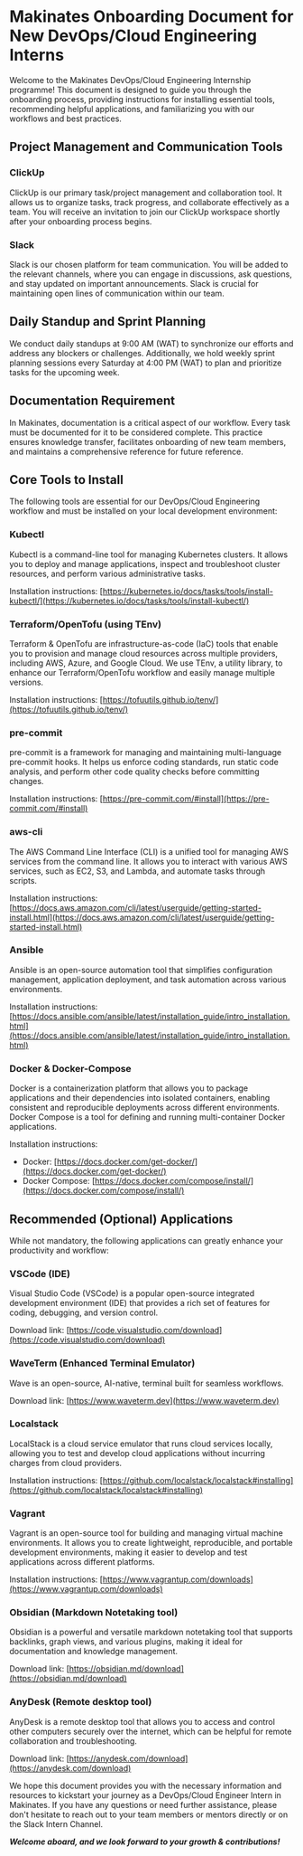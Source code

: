 # Makinates Onboarding Document for New DevOps/Cloud Engineering Interns

Welcome to the Makinates DevOps/Cloud Engineering Internship programme! This document is designed to guide you through the onboarding process, providing instructions for installing essential tools, recommending helpful applications, and familiarizing you with our workflows and best practices.

## Project Management and Communication Tools

### ClickUp

ClickUp is our primary task/project management and collaboration tool. It allows us to organize tasks, track progress, and collaborate effectively as a team. You will receive an invitation to join our ClickUp workspace shortly after your onboarding process begins.

### Slack

Slack is our chosen platform for team communication. You will be added to the relevant channels, where you can engage in discussions, ask questions, and stay updated on important announcements. Slack is crucial for maintaining open lines of communication within our team.

## Daily Standup and Sprint Planning

We conduct daily standups at 9:00 AM (WAT) to synchronize our efforts and address any blockers or challenges. Additionally, we hold weekly sprint planning sessions every Saturday at 4:00 PM (WAT) to plan and prioritize tasks for the upcoming week.

## Documentation Requirement

In Makinates, documentation is a critical aspect of our workflow. Every task must be documented for it to be considered complete. This practice ensures knowledge transfer, facilitates onboarding of new team members, and maintains a comprehensive reference for future reference.

## Core Tools to Install

The following tools are essential for our DevOps/Cloud Engineering workflow and must be installed on your local development environment:

### Kubectl

Kubectl is a command-line tool for managing Kubernetes clusters. It allows you to deploy and manage applications, inspect and troubleshoot cluster resources, and perform various administrative tasks.

Installation instructions: [https://kubernetes.io/docs/tasks/tools/install-kubectl/](https://kubernetes.io/docs/tasks/tools/install-kubectl/)

### Terraform/OpenTofu (using TEnv)

Terraform & OpenTofu are infrastructure-as-code (IaC) tools that enable you to provision and manage cloud resources across multiple providers, including AWS, Azure, and Google Cloud. We use TEnv, a utility library, to enhance our Terraform/OpenTofu workflow and easily manage multiple versions.

Installation instructions: [https://tofuutils.github.io/tenv/](https://tofuutils.github.io/tenv/)

### pre-commit

pre-commit is a framework for managing and maintaining multi-language pre-commit hooks. It helps us enforce coding standards, run static code analysis, and perform other code quality checks before committing changes.

Installation instructions: [https://pre-commit.com/#install](https://pre-commit.com/#install)

### aws-cli

The AWS Command Line Interface (CLI) is a unified tool for managing AWS services from the command line. It allows you to interact with various AWS services, such as EC2, S3, and Lambda, and automate tasks through scripts.

Installation instructions: [https://docs.aws.amazon.com/cli/latest/userguide/getting-started-install.html](https://docs.aws.amazon.com/cli/latest/userguide/getting-started-install.html)

### Ansible

Ansible is an open-source automation tool that simplifies configuration management, application deployment, and task automation across various environments.

Installation instructions: [https://docs.ansible.com/ansible/latest/installation_guide/intro_installation.html](https://docs.ansible.com/ansible/latest/installation_guide/intro_installation.html)

### Docker & Docker-Compose

Docker is a containerization platform that allows you to package applications and their dependencies into isolated containers, enabling consistent and reproducible deployments across different environments. Docker Compose is a tool for defining and running multi-container Docker applications.

Installation instructions:

- Docker: [https://docs.docker.com/get-docker/](https://docs.docker.com/get-docker/)
- Docker Compose: [https://docs.docker.com/compose/install/](https://docs.docker.com/compose/install/)

## Recommended (Optional) Applications

While not mandatory, the following applications can greatly enhance your productivity and workflow:

### VSCode (IDE)

Visual Studio Code (VSCode) is a popular open-source integrated development environment (IDE) that provides a rich set of features for coding, debugging, and version control.

Download link: [https://code.visualstudio.com/download](https://code.visualstudio.com/download)

### WaveTerm (Enhanced Terminal Emulator)

Wave is an open-source, AI-native, terminal built for seamless workflows.

Download link: [https://www.waveterm.dev](https://www.waveterm.dev)

### Localstack

LocalStack is a cloud service emulator that runs cloud services locally, allowing you to test and develop cloud applications without incurring charges from cloud providers.

Installation instructions: [https://github.com/localstack/localstack#installing](https://github.com/localstack/localstack#installing)

### Vagrant

Vagrant is an open-source tool for building and managing virtual machine environments. It allows you to create lightweight, reproducible, and portable development environments, making it easier to develop and test applications across different platforms.

Installation instructions: [https://www.vagrantup.com/downloads](https://www.vagrantup.com/downloads)

### Obsidian (Markdown Notetaking tool)

Obsidian is a powerful and versatile markdown notetaking tool that supports backlinks, graph views, and various plugins, making it ideal for documentation and knowledge management.

Download link: [https://obsidian.md/download](https://obsidian.md/download)

### AnyDesk (Remote desktop tool)

AnyDesk is a remote desktop tool that allows you to access and control other computers securely over the internet, which can be helpful for remote collaboration and troubleshooting.

Download link: [https://anydesk.com/download](https://anydesk.com/download)

We hope this document provides you with the necessary information and resources to kickstart your journey as a DevOps/Cloud Engineer Intern in Makinates. If you have any questions or need further assistance, please don't hesitate to reach out to your team members or mentors directly or on the Slack Intern Channel.

***Welcome aboard, and we look forward to your growth & contributions!***
